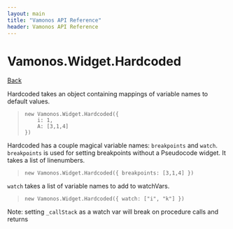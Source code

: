 ```yaml
---
layout: main
title: "Vamonos API Reference"
header: Vamonos API Reference
---
```



Vamonos.Widget.Hardcoded
========================

[Back](index.html)

Hardcoded takes an object containing mappings of variable names to 
default values.

>     new Vamonos.Widget.Hardcoded({ 
>         i: 1, 
>         A: [3,1,4] 
>     }) 

Hardcoded has a couple magical variable names: `breakpoints` and 
`watch`. `breakpoints` is used for setting breakpoints without a 
Pseudocode widget. It takes a list of linenumbers. 

>     new Vamonos.Widget.Hardcoded({ breakpoints: [3,1,4] }) 

`watch` takes a list of variable names to add to watchVars. 

>     new Vamonos.Widget.Hardcoded({ watch: ["i", "k"] }) 
Note: setting `_callStack` as a watch var will break on procedure calls and returns

